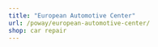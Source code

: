 ```yaml
---
title: "European Automotive Center"
url: /poway/european-automotive-center/
shop: car repair
---
```


